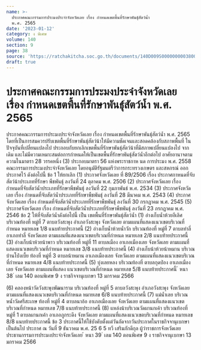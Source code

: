 ```yaml
---
name: >-
  ประกาศคณะกรรมการประมงประจำจังหวัดเลย เรื่อง กำหนดเขตพื้นที่รักษาพันธุ์สัตว์น้ำ
  พ.ศ. 2565
date: '2023-01-12'
category: ง พิเศษ
volume: 140
section: 9
page: 38
source: 'https://ratchakitcha.soc.go.th/documents/140D009S0000000003800.pdf'
draft: true
---
```


# ประกาศคณะกรรมการประมงประจำจังหวัดเลย เรื่อง กำหนดเขตพื้นที่รักษาพันธุ์สัตว์น้ำ พ.ศ. 2565

ประกาศคณะกรรมการประมงประจำจังหวัดเลย เรื่อง กำหนดเขตพื้นที่รักษาพันธุ์สัตว์น้ำ พ.ศ. 2565 โดยที่เป็นการสมควรปรับเขตพื้นที่รักษาพันธุ์สัตว์น้าให้มีความชัดเจนและสอดคล้องกับสภาพพื้นที่ ในปัจจุบันที่เปลี่ยนแปลงไป ประกอบกับยกเลิกเขตพื้นที่รักษาพันธุ์สัตว์น้าที่มีสภาพเปลี่ยนแปลงไป จากเดิม และไม่มีความเหมาะสมต่อการกำหนดให้เป็นเขตพื้นที่รักษาพันธุ์สัตว์น้ำอีกต่อไป อาศัยอานาจตามความในมาตรา 28 วรรคหนึ่ง (3) ประกอบมาตรา 56 แห่งพระราชกาห นด การประมง พ.ศ. 2558 คณะกรรมการประมงประจำจังหวัดเลย โดยอนุมัติรัฐมนตรีว่าการกระทรวงเกษตร และสหกรณ์ ออกประกาศไว้ ดังต่อไปนี้ ข้อ 1 ให้ยกเลิก (1) ประกาศจังหวัดเลย ที่ 89/2506 เรื่อง ประกาศกาหนดที่จับสัตว์น้าประเภทที่รักษา พืชพันธุ์ ลงวันที่ 24 ตุลาคม พ.ศ. 2506 (2) ประกาศจังหวัดเลย เรื่อง กำหนดที่จับสัตว์น้ำประเภทที่รักษาพืชพันธุ์ ลงวันที่ 22 กุมภาพันธ์ พ.ศ. 2534 (3) ประกาศจังหวัดเลย เรื่อง กำหนดที่จับสัตว์น้ำประเภทที่รักษาพืชพันธุ์ ลงวันที่ 28 มีนาคม พ.ศ. 2543 (4) ประกาศจังหวัดเลย เรื่อง กำหนดที่จับสัตว์น้ำประเภทที่รักษาพืชพันธุ์ ลงวันที่ 30 กรกฎาคม พ.ศ. 2545 (5) ประกาศจังหวัดเลย เรื่อง กำหนดที่จับสัตว์น้ำประเภทที่รักษาพืชพันธุ์ ลงวันที่ 23 กรกฎาคม พ.ศ. 2546 ข้อ 2 ให้ที่จับสัตว์น้ำดังต่อไปนี้ เป็น เขตพื้นที่รักษาพันธุ์สัตว์น้ำ (1) อ่างเก็บน้ำห้วยอีเลิศ บริเวณท้องที่ หมู่ที่ 7 ตาบลวังสะพุง อำเภอวังสะพุง จังหวัดเลย ตามแผนที่แสดงแนวเขตบริเวณที่กำหนด หมายเลข 1/8 แนบท้ายประกาศนี้ (2) อ่างเก็บน้ำห้วยน้ำวัก บริเวณท้องที่ หมู่ที่ 7 ตาบลท่าลี่ อาเภอท่าลี่ จังหวัดเลย ตามแผนที่แสดงแนวเขตบริเวณที่กำหนด หมายเลข 2/8 แนบท้ายประกาศนี้ (3) อ่างเก็บน้าห้วยน้าพาว บริเวณท้องที่ หมู่ที่ 11 ตาบลเมือง อาเภอเมืองเลย จังหวัดเลย ตามแผนที่แสดงแนวเขตบริเวณที่กำหนด หมายเลข 3/8 แนบท้ายประกาศนี้ (4) อ่างเก็บน้าห้วยน้าหมาน บริเวณบ้านโป่งเบี้ย ท้องที่ หมู่ที่ 3 ตาบลน้าหมาน อาเภอเมืองเลย จังหวัดเลย ตามแผนที่แสดงแนวเขตบริเวณที่กำหนด หมายเลข 4/8 แนบท้ายประกาศนี้ (5) บุ่งเลยหลง บริเวณท้องที่ ตาบลกุดป่อง อาเภอเมืองเลย จังหวัดเลย ตามแผนที่แสดง แนวเขตบริเวณที่กำหนด หมายเลข 5/8 แนบท้ายประกาศนี้ ้ หนา 38 ่ เลม 140 ตอนพิเศษ 9 ง ราชกิจจานุเบกษา 13 มกราคม 2566

(6) คลองหน้าวัดวังสะพุงพัฒนาราม บริเวณท้องที่ หมู่ที่ 5 ตาบลวังสะพุง อำเภอวังสะพุง จังหวัดเลย ตามแผนที่แสดงแนวเขตบริเวณที่กำหนด หมายเลข 6/8 แนบท้ายประกาศนี้ (7) แม่น้ำเลย บริเวณหน้ำวัดศรีสะเกษ ท้องที่ หมู่ที่ 4 ตาบลนาอ้อ อาเภอเมืองเลย จังหวัดเลย ตามแผนที่แสดงแนวเขตบริเวณที่กำหนด หมายเลข 7/8 แนบท้ายประกาศนี้ (8) แหล่งน้าบริเวณวัดผานกเค้า บริเวณท้องที่ หมู่ที่ 1 ตาบลผานกเค้า อาเภอภูกระดึง จังหวัดเลย ตามแผนที่แสดงแนวเขตบริเวณที่กำหนด หมายเลข 8/8 แนบท้ายประกาศนี้ ข้อ 3 ประกาศนี้ให้ใช้บังคับตั้งแต่วันถัดจากวันประกาศในราชกิจจานุเบกษาเป็นต้นไป ประกาศ ณ วันที่ 9 ธันวาคม พ.ศ. 25 6 5 ทวี เสริมภักดีกุล ผู้ว่าราชการจังหวัดเลย ประธานกรรมการประมงประจำจังหวัดเลย ้ หนา 39 ่ เลม 140 ตอนพิเศษ 9 ง ราชกิจจานุเบกษา 13 มกราคม 2566















